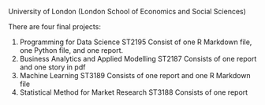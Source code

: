 University of London (London School of Economics and Social Sciences)

There are four final projects:
1. Programming for Data Science ST2195
    Consist of one R Markdown file, one Python file, and one report.
2. Business Analytics and Applied Modelling ST2187
    Consists of one report and one story in pdf
3. Machine Learning ST3189
    Consists of one report and one R Markdown file
4. Statistical Method for Market Research ST3188
    Consists of one report
